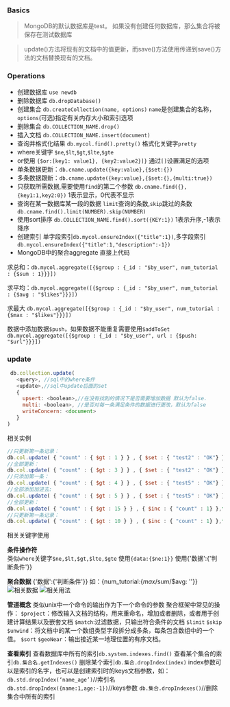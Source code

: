 ### Basics
>  MongoDB的默认数据库是test。 如果没有创建任何数据库，那么集合将被保存在测试数据库

> update()方法将现有的文档中的值更新，而save()方法使用传递到save()方法的文档替换现有的文档。

### Operations
* 创建数据库 `use newdb`
* 删除数据库 `db.dropDatabase()`
* 创建集合 `db.createCollection(name, options)` `name`是创建集合的名称，`options`(可选)指定有关内存大小和索引选项
* 删除集合 `db.COLLECTION_NAME.drop()`
* 插入文档 `db.COLLECTION_NAME.insert(document)`
* 查询并格式化结果 `db.mycol.find().pretty()` 格式化关键字`pretty`
* where关键字 `$ne`,`$lt`,`$gt`,`$lte`,`$gte`
* or使用 `{$or:[key1: value1}, {key2:value2}]}` 通过`[]`设置满足的选项
* 单条数据更新：`db.cname.update({key:value},{$set:{})`
* 多条数据跟新：`db.cname.update({key:value},{$set:{},{multi:true})`
* 只获取所需数据,需要使用`find`的第二个参数 `db.cname.find({},{key1:1,key2:0})` 1表示显示，0代表不显示
* 查询在某一数据库某一段的数据 `limit`查询的条数,`skip`跳过的条数  `db.cname.find().limit(NUMBER).skip(NUMBER)`
* 使用sort排序 `db.COLLECTION_NAME.find().sort({KEY:1})` 1表示升序,-1表示降序
* 创建索引 单字段索引`db.mycol.ensureIndex({"title":1})`,多字段索引 `db.mycol.ensureIndex({"title":1,"description":-1})`
* MongoDB中的聚合aggregate 直接上代码

求总和：`db.mycol.aggregate([{$group : {_id : "$by_user", num_tutorial : {$sum : 1}}}])`  

求平均：`db.mycol.aggregate([{$group : {_id : "$by_user", num_tutorial : {$avg : "$likes"}}}])`

求最大 `db.mycol.aggregate([{$group : {_id : "$by_user", num_tutorial : {$max : "$likes"}}}])`

数据中添加数据`$push`，如果数据不能重复需要使用`$addToSet` `	db.mycol.aggregate([{$group : {_id : "$by_user", url : {$push: "$url"}}}])`

### update
```javascript
 db.collection.update(
   <query>, //sql中的where条件
   <update>,//sql中update后面的set
   {
     upsert: <boolean>,//在没有找到的情况下是否需要增加数据 默认为false.
     multi: <boolean>, //是否对每一条满足条件的数据进行更改，默认为false
     writeConcern: <document>
   }
)
```
相关实例
```javascript
//只更新第一条记录：
db.col.update( { "count" : { $gt : 1 } } , { $set : { "test2" : "OK"} } );
//全部更新：
db.col.update( { "count" : { $gt : 3 } } , { $set : { "test2" : "OK"} },false,true );
//只添加第一条：
db.col.update( { "count" : { $gt : 4 } } , { $set : { "test5" : "OK"} },true,false );
//全部添加加进去:
db.col.update( { "count" : { $gt : 5 } } , { $set : { "test5" : "OK"} },true,true );
//全部更新：
db.col.update( { "count" : { $gt : 15 } } , { $inc : { "count" : 1} },false,true );
//只更新第一条记录：
db.col.update( { "count" : { $gt : 10 } } , { $inc : { "count" : 1} },false,false );
```

相关关键字使用

**条件操作符**  
类似`where`关键字`$ne,$lt,$gt,$lte,$gte` 使用`{data:{$ne:1}}` 使用{'数据':{'判断条件'}}

**聚合数据**
{'数据':{'判断条件'}} 如：{num_tutorial:{$max/$sum/$avg: ''}}
![相关数据](http://o6w21c1fl.bkt.clouddn.com/QQ20160509-4.png)
![相关用法](http://o6w21c1fl.bkt.clouddn.com/QQ20160509-3.png)

**管道概念**
类似unix中一个命令的输出作为下一个命令的参数
聚合框架中常见的操作：
`$project`：修改输入文档的结构，用来重命名，增加或者删除，或者用于创建计算结果以及嵌套文档
`$match`:过滤数据，只输出符合条件的文档
`$limit` `$skip`
`$unwind`：将文档中的某一个数组类型字段拆分成多条，每条包含数组中的一个值。
`$sort`
`$geoNear`：输出接近某一地理位置的有序文档。

**查看索引**
查看数据库中所有的索引`db.system.indexes.find()`
查看某个集合的索引`db.集合名.getIndexes()`
删除某个索引`db.集合.dropIndex(index)`
index参数可以是索引的名字，也可以是创建索引时的keys文档参数，如：
`db.std.dropIndex(‘name_age’)`//索引名
`db.std.dropIndex({name:1,age:-1})`//keys参数
`db.集合.dropIndexes()`//删除集合中所有的索引
